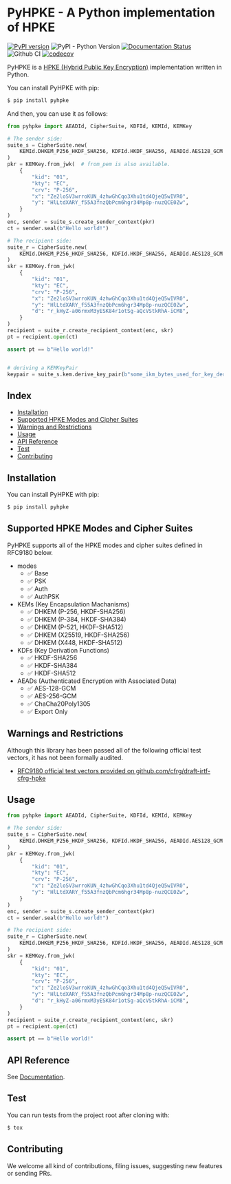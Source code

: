 # PyHPKE - A Python implementation of HPKE

[![PyPI version](https://badge.fury.io/py/pyhpke.svg)](https://badge.fury.io/py/pyhpke)
![PyPI - Python Version](https://img.shields.io/pypi/pyversions/pyhpke)
[![Documentation Status](https://readthedocs.org/projects/pyhpke/badge/?version=latest)](https://pyhpke.readthedocs.io/en/latest/?badge=latest)
![Github CI](https://github.com/dajiaji/pyhpke/actions/workflows/python-package.yml/badge.svg)
[![codecov](https://codecov.io/gh/dajiaji/pyhpke/branch/main/graph/badge.svg?token=QN8GXEYEP3)](https://codecov.io/gh/dajiaji/pyhpke)


PyHPKE is a [HPKE (Hybrid Public Key Encryption)](https://www.rfc-editor.org/rfc/rfc9180.html) implementation written in Python.

You can install PyHPKE with pip:

```sh
$ pip install pyhpke
```

And then, you can use it as follows:


```py
from pyhpke import AEADId, CipherSuite, KDFId, KEMId, KEMKey

# The sender side:
suite_s = CipherSuite.new(
    KEMId.DHKEM_P256_HKDF_SHA256, KDFId.HKDF_SHA256, AEADId.AES128_GCM
)
pkr = KEMKey.from_jwk(  # from_pem is also available.
    {
        "kid": "01",
        "kty": "EC",
        "crv": "P-256",
        "x": "Ze2loSV3wrroKUN_4zhwGhCqo3Xhu1td4QjeQ5wIVR0",
        "y": "HlLtdXARY_f55A3fnzQbPcm6hgr34Mp8p-nuzQCE0Zw",
    }
)
enc, sender = suite_s.create_sender_context(pkr)
ct = sender.seal(b"Hello world!")

# The recipient side:
suite_r = CipherSuite.new(
    KEMId.DHKEM_P256_HKDF_SHA256, KDFId.HKDF_SHA256, AEADId.AES128_GCM
)
skr = KEMKey.from_jwk(
    {
        "kid": "01",
        "kty": "EC",
        "crv": "P-256",
        "x": "Ze2loSV3wrroKUN_4zhwGhCqo3Xhu1td4QjeQ5wIVR0",
        "y": "HlLtdXARY_f55A3fnzQbPcm6hgr34Mp8p-nuzQCE0Zw",
        "d": "r_kHyZ-a06rmxM3yESK84r1otSg-aQcVStkRhA-iCM8",
    }
)
recipient = suite_r.create_recipient_context(enc, skr)
pt = recipient.open(ct)

assert pt == b"Hello world!"


# deriving a KEMKeyPair
keypair = suite_s.kem.derive_key_pair(b"some_ikm_bytes_used_for_key_derivation")
```

## Index

- [Installation](#installation)
- [Supported HPKE Modes and Cipher Suites](#supported-hpke-modes-and-cipher-suites)
- [Warnings and Restrictions](#warnings-and-restrictions)
- [Usage](#usage)
- [API Reference](#api-reference)
- [Test](#test)
- [Contributing](#contributing)

## Installation

You can install PyHPKE with pip:

```sh
$ pip install pyhpke
```

## Supported HPKE Modes and Cipher Suites

PyHPKE supports all of the HPKE modes and cipher suites defined in RFC9180 below.

- modes
    - ✅ Base
    - ✅ PSK
    - ✅ Auth
    - ✅ AuthPSK
- KEMs (Key Encapsulation Machanisms)
    - ✅ DHKEM (P-256, HKDF-SHA256)
    - ✅ DHKEM (P-384, HKDF-SHA384)
    - ✅ DHKEM (P-521, HKDF-SHA512)
    - ✅ DHKEM (X25519, HKDF-SHA256)
    - ✅ DHKEM (X448, HKDF-SHA512)
- KDFs (Key Derivation Functions)
    - ✅ HKDF-SHA256
    - ✅ HKDF-SHA384
    - ✅ HKDF-SHA512
- AEADs (Authenticated Encryption with Associated Data)
    - ✅ AES-128-GCM
    - ✅ AES-256-GCM
    - ✅ ChaCha20Poly1305
    - ✅ Export Only

## Warnings and Restrictions

Although this library has been passed all of the following official test vectors, it has not been formally audited.
- [RFC9180 official test vectors provided on github.com/cfrg/draft-irtf-cfrg-hpke](https://github.com/cfrg/draft-irtf-cfrg-hpke/blob/5f503c564da00b0687b3de75f1dfbdfc4079ad31/test-vectors.json)

## Usage

```py
from pyhpke import AEADId, CipherSuite, KDFId, KEMId, KEMKey

# The sender side:
suite_s = CipherSuite.new(
    KEMId.DHKEM_P256_HKDF_SHA256, KDFId.HKDF_SHA256, AEADId.AES128_GCM
)
pkr = KEMKey.from_jwk(
    {
        "kid": "01",
        "kty": "EC",
        "crv": "P-256",
        "x": "Ze2loSV3wrroKUN_4zhwGhCqo3Xhu1td4QjeQ5wIVR0",
        "y": "HlLtdXARY_f55A3fnzQbPcm6hgr34Mp8p-nuzQCE0Zw",
    }
)
enc, sender = suite_s.create_sender_context(pkr)
ct = sender.seal(b"Hello world!")

# The recipient side:
suite_r = CipherSuite.new(
    KEMId.DHKEM_P256_HKDF_SHA256, KDFId.HKDF_SHA256, AEADId.AES128_GCM
)
skr = KEMKey.from_jwk(
    {
        "kid": "01",
        "kty": "EC",
        "crv": "P-256",
        "x": "Ze2loSV3wrroKUN_4zhwGhCqo3Xhu1td4QjeQ5wIVR0",
        "y": "HlLtdXARY_f55A3fnzQbPcm6hgr34Mp8p-nuzQCE0Zw",
        "d": "r_kHyZ-a06rmxM3yESK84r1otSg-aQcVStkRhA-iCM8",
    }
)
recipient = suite_r.create_recipient_context(enc, skr)
pt = recipient.open(ct)

assert pt == b"Hello world!"
```

## API Reference

See [Documentation](https://pyhpke.readthedocs.io/en/stable/api.html).

## Test

You can run tests from the project root after cloning with:

```sh
$ tox
```

## Contributing

We welcome all kind of contributions, filing issues, suggesting new features or sending PRs.
